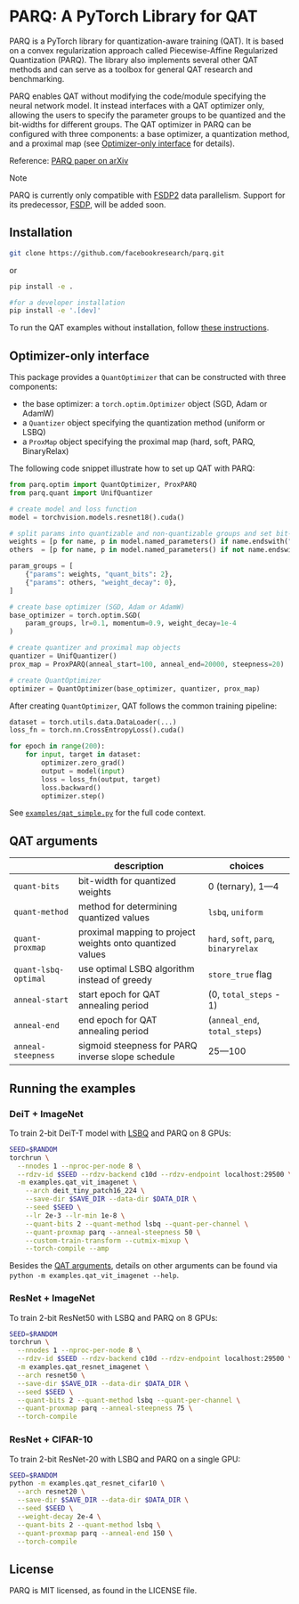 # PARQ: A PyTorch Library for QAT

PARQ is a PyTorch library for quantization-aware training (QAT). It is based on a convex regularization approach called Piecewise-Affine Regularized Quantization (PARQ). The library also implements several other QAT methods and can serve as a toolbox for general QAT research and benchmarking.

PARQ enables QAT without modifying the code/module specifying the neural network model. It instead interfaces with a QAT optimizer only, allowing the users to specify the parameter groups to be quantized and the bit-widths for different groups. The QAT optimizer in PARQ can be configured with three components: a base optimizer, a quantization method, and a proximal map (see [Optimizer-only interface](#optimizer-only-interface) for details).

Reference: [PARQ paper on arXiv](https://arxiv.org/abs/2503.15748)

> [!NOTE]
> PARQ is currently only compatible with [FSDP2](https://pytorch.org/docs/stable/distributed.fsdp.fully_shard.html) data parallelism. Support for its predecessor, [FSDP](https://pytorch.org/docs/stable/fsdp.html), will be added soon.

## Installation

```bash
git clone https://github.com/facebookresearch/parq.git
```

or

```bash
pip install -e .

#for a developer installation
pip install -e '.[dev]'
```

To run the QAT examples without installation, follow [these instructions](setup/README.md).

## Optimizer-only interface

This package provides a `QuantOptimizer` that can be constructed with three components:

* the base optimizer: a `torch.optim.Optimizer` object (SGD, Adam or AdamW)
* a `Quantizer` object specifying the quantization method (uniform or LSBQ)
* a `ProxMap` object specifying the proximal map (hard, soft, PARQ, BinaryRelax)

The following code snippet illustrate how to set up QAT with PARQ:

```python
from parq.optim import QuantOptimizer, ProxPARQ
from parq.quant import UnifQuantizer

# create model and loss function
model = torchvision.models.resnet18().cuda()

# split params into quantizable and non-quantizable groups and set bit-widths
weights = [p for name, p in model.named_parameters() if name.endswith("weight")]
others  = [p for name, p in model.named_parameters() if not name.endswith("weight")]

param_groups = [
    {"params": weights, "quant_bits": 2},
    {"params": others, "weight_decay": 0},
]

# create base optimizer (SGD, Adam or AdamW)
base_optimizer = torch.optim.SGD(
    param_groups, lr=0.1, momentum=0.9, weight_decay=1e-4
)

# create quantizer and proximal map objects
quantizer = UnifQuantizer()
prox_map = ProxPARQ(anneal_start=100, anneal_end=20000, steepness=20)

# create QuantOptimizer
optimizer = QuantOptimizer(base_optimizer, quantizer, prox_map)
```

After creating `QuantOptimizer`, QAT follows the common training pipeline:

```python
dataset = torch.utils.data.DataLoader(...)
loss_fn = torch.nn.CrossEntropyLoss().cuda()

for epoch in range(200):
    for input, target in dataset:
        optimizer.zero_grad()
        output = model(input)
        loss = loss_fn(output, target)
        loss.backward()
        optimizer.step()
```

See [`examples/qat_simple.py`](examples/qat_simple.py) for the full code context.

## QAT arguments

| | description | choices |
| --- | --- | --- |
| `quant-bits` | bit-width for quantized weights | 0 (ternary), 1—4 |
| `quant-method` | method for determining quantized values | `lsbq`, `uniform` |
| `quant-proxmap` | proximal mapping to project weights onto quantized values | `hard`, `soft`, `parq`, `binaryrelax` |
| `quant-lsbq-optimal` | use optimal LSBQ algorithm instead of greedy | `store_true` flag |
| `anneal-start` | start epoch for QAT annealing period | (0, `total_steps` - 1) |
| `anneal-end` | end epoch for QAT annealing period | (`anneal_end`, `total_steps`) |
| `anneal-steepness` | sigmoid steepness for PARQ inverse slope schedule | 25—100 |

## Running the examples

### DeiT + ImageNet

To train 2-bit DeiT-T model with [LSBQ](https://openaccess.thecvf.com/content_CVPRW_2020/html/w40/Pouransari_Least_Squares_Binary_Quantization_of_Neural_Networks_CVPRW_2020_paper.html) and PARQ on 8 GPUs:
```bash
SEED=$RANDOM
torchrun \
  --nnodes 1 --nproc-per-node 8 \
  --rdzv-id $SEED --rdzv-backend c10d --rdzv-endpoint localhost:29500 \
  -m examples.qat_vit_imagenet \
    --arch deit_tiny_patch16_224 \
    --save-dir $SAVE_DIR --data-dir $DATA_DIR \
    --seed $SEED \
    --lr 2e-3 --lr-min 1e-8 \
    --quant-bits 2 --quant-method lsbq --quant-per-channel \
    --quant-proxmap parq --anneal-steepness 50 \
    --custom-train-transform --cutmix-mixup \
    --torch-compile --amp
```
Besides the [QAT arguments](#qat-arguments), details on other arguments can be found via `python -m examples.qat_vit_imagenet --help`.

### ResNet + ImageNet

To train 2-bit ResNet50 with LSBQ and PARQ on 8 GPUs:
```bash
SEED=$RANDOM
torchrun \
  --nnodes 1 --nproc-per-node 8 \
  --rdzv-id $SEED --rdzv-backend c10d --rdzv-endpoint localhost:29500 \
  -m examples.qat_resnet_imagenet \
  --arch resnet50 \
  --save-dir $SAVE_DIR --data-dir $DATA_DIR \
  --seed $SEED \
  --quant-bits 2 --quant-method lsbq --quant-per-channel \
  --quant-proxmap parq --anneal-steepness 75 \
  --torch-compile
```

### ResNet + CIFAR-10

To train 2-bit ResNet-20 with LSBQ and PARQ on a single GPU:
```bash
SEED=$RANDOM
python -m examples.qat_resnet_cifar10 \
  --arch resnet20 \
  --save-dir $SAVE_DIR --data-dir $DATA_DIR \
  --seed $SEED \
  --weight-decay 2e-4 \
  --quant-bits 2 --quant-method lsbq \
  --quant-proxmap parq --anneal-end 150 \
  --torch-compile
```

## License

PARQ is MIT licensed, as found in the LICENSE file.
